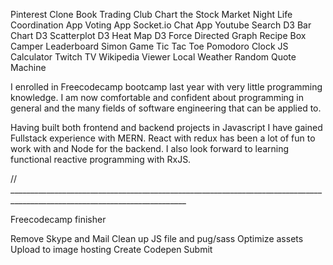 Pinterest Clone
Book Trading Club
Chart the Stock Market
Night Life Coordination App
Voting App
Socket.io Chat App
Youtube Search
D3 Bar Chart
D3 Scatterplot
D3 Heat Map
D3 Force Directed Graph
Recipe Box
Camper Leaderboard
Simon Game
Tic Tac Toe
Pomodoro Clock
JS Calculator
Twitch TV
Wikipedia Viewer
Local Weather
Random Quote Machine


I enrolled in Freecodecamp bootcamp last year with very little programming knowledge. I am now comfortable and confident about programming in general and the many fields of software engineering that can be applied to.

Having built both frontend and backend projects in Javascript I have gained Fullstack experience with MERN. React with redux has been a lot of fun to work with and Node for the backend. I also look forward to learning functional reactive programming with RxJS.







// __________________________________________________________________________________________________________________________


Freecodecamp finisher

  Remove Skype and Mail
  Clean up JS file and pug/sass
  Optimize assets
  Upload to image hosting
  Create Codepen
  Submit
